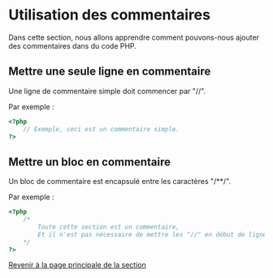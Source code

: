 # Utilisation des commentaires

Dans cette section, nous allons apprendre comment pouvons-nous ajouter des commentaires dans du code PHP.

## Mettre une seule ligne en commentaire

Une ligne de commentaire simple doit commencer par "//".

Par exemple :

```php
<?php
    // Exemple, ceci est un commentaire simple.
?>
```

## Mettre un bloc en commentaire

Un bloc de commentaire est encapsulé entre les caractères "/**/".

Par exemple :

```php
<?php
    /*
        Toute cette section est un commentaire,
        Et il n'est pas nécessaire de mettre les "//" en début de ligne.
    */
?>
```

[Revenir à la page principale de la section](README.md)
